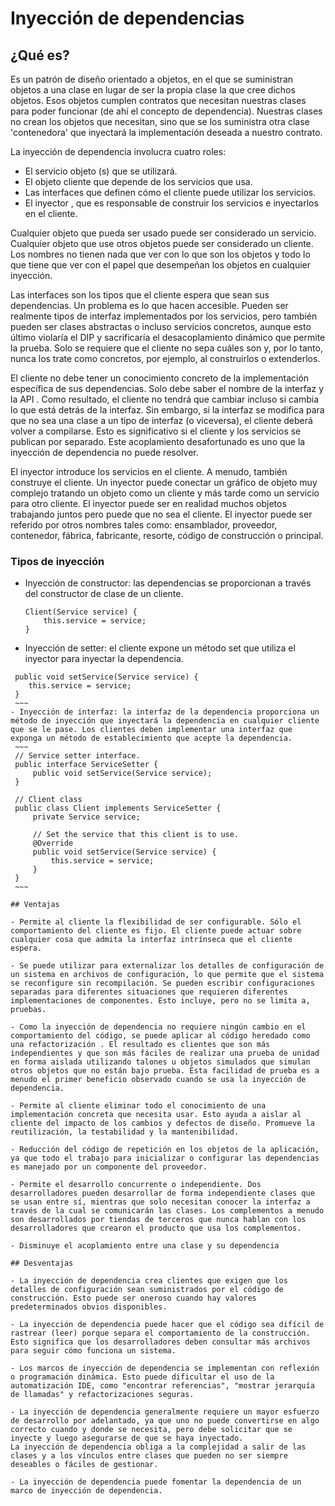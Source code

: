 # Inyección de dependencias
## ¿Qué es?

Es un patrón de diseño orientado a objetos, en el que se suministran objetos a una clase en lugar de ser la propia clase la que cree dichos objetos. Esos objetos cumplen contratos que necesitan nuestras clases para poder funcionar (de ahí el concepto de dependencia). Nuestras clases no crean los objetos que necesitan, sino que se los suministra otra clase 'contenedora' que inyectará la implementación deseada a nuestro contrato.

La inyección de dependencia involucra cuatro roles:

  - El servicio objeto (s) que se utilizará.
  - El objeto cliente que depende de los servicios que usa.
  - Las interfaces que definen cómo el cliente puede utilizar los servicios.
  - El inyector , que es responsable de construir los servicios e inyectarlos en el cliente.
  
Cualquier objeto que pueda ser usado puede ser considerado un servicio. Cualquier objeto que use otros objetos puede ser considerado un cliente. Los nombres no tienen nada que ver con lo que son los objetos y todo lo que tiene que ver con el papel que desempeñan los objetos en cualquier inyección.

Las interfaces son los tipos que el cliente espera que sean sus dependencias. Un problema es lo que hacen accesible. Pueden ser realmente tipos de interfaz implementados por los servicios, pero también pueden ser clases abstractas o incluso servicios concretos, aunque esto último violaría el DIP y sacrificaría el desacoplamiento dinámico que permite la prueba. Solo se requiere que el cliente no sepa cuáles son y, por lo tanto, nunca los trate como concretos, por ejemplo, al construirlos o extenderlos.

El cliente no debe tener un conocimiento concreto de la implementación específica de sus dependencias. Solo debe saber el nombre de la interfaz y la API . Como resultado, el cliente no tendrá que cambiar incluso si cambia lo que está detrás de la interfaz. Sin embargo, si la interfaz se modifica para que no sea una clase a un tipo de interfaz (o viceversa), el cliente deberá volver a compilarse. Esto es significativo si el cliente y los servicios se publican por separado. Este acoplamiento desafortunado es uno que la inyección de dependencia no puede resolver.

El inyector introduce los servicios en el cliente. A menudo, también construye el cliente. Un inyector puede conectar un gráfico de objeto muy complejo tratando un objeto como un cliente y más tarde como un servicio para otro cliente. El inyector puede ser en realidad muchos objetos trabajando juntos pero puede que no sea el cliente. El inyector puede ser referido por otros nombres tales como: ensamblador, proveedor, contenedor, fábrica, fabricante, resorte, código de construcción o principal.

### Tipos de inyección

  - Inyección de constructor: las dependencias se proporcionan a través del constructor de clase de un cliente.
    ~~~
    Client(Service service) {
        this.service = service;
    }
    ~~~
  - Inyección de setter: el cliente expone un método set que utiliza el inyector para inyectar la dependencia.
   ~~~
    public void setService(Service service) {
       this.service = service;
    }
    ~~~
  - Inyección de interfaz: la interfaz de la dependencia proporciona un método de inyección que inyectará la dependencia en cualquier cliente que se le pase. Los clientes deben implementar una interfaz que exponga un método de establecimiento que acepte la dependencia.
    ~~~
    // Service setter interface.
    public interface ServiceSetter {
        public void setService(Service service);
    }

    // Client class
    public class Client implements ServiceSetter {
        private Service service;

        // Set the service that this client is to use.
        @Override
        public void setService(Service service) {
            this.service = service;
        }
    }
    ~~~

## Ventajas

  - Permite al cliente la flexibilidad de ser configurable. Sólo el comportamiento del cliente es fijo. El cliente puede actuar sobre cualquier cosa que admita la interfaz intrínseca que el cliente espera.
  
  - Se puede utilizar para externalizar los detalles de configuración de un sistema en archivos de configuración, lo que permite que el sistema se reconfigure sin recompilación. Se pueden escribir configuraciones separadas para diferentes situaciones que requieren diferentes implementaciones de componentes. Esto incluye, pero no se limita a, pruebas.
  
  - Como la inyección de dependencia no requiere ningún cambio en el comportamiento del código, se puede aplicar al código heredado como una refactorización . El resultado es clientes que son más independientes y que son más fáciles de realizar una prueba de unidad en forma aislada utilizando talones u objetos simulados que simulan otros objetos que no están bajo prueba. Esta facilidad de prueba es a menudo el primer beneficio observado cuando se usa la inyección de dependencia.
  
  - Permite al cliente eliminar todo el conocimiento de una implementación concreta que necesita usar. Esto ayuda a aislar al cliente del impacto de los cambios y defectos de diseño. Promueve la reutilización, la testabilidad y la mantenibilidad.
  
  - Reducción del código de repetición en los objetos de la aplicación, ya que todo el trabajo para inicializar o configurar las dependencias es manejado por un componente del proveedor.
  
  - Permite el desarrollo concurrente o independiente. Dos desarrolladores pueden desarrollar de forma independiente clases que se usan entre sí, mientras que solo necesitan conocer la interfaz a través de la cual se comunicarán las clases. Los complementos a menudo son desarrollados por tiendas de terceros que nunca hablan con los desarrolladores que crearon el producto que usa los complementos.
  
  - Disminuye el acoplamiento entre una clase y su dependencia

## Desventajas

  - La inyección de dependencia crea clientes que exigen que los detalles de configuración sean suministrados por el código de construcción. Esto puede ser oneroso cuando hay valores predeterminados obvios disponibles.

  - La inyección de dependencia puede hacer que el código sea difícil de rastrear (leer) porque separa el comportamiento de la construcción. Esto significa que los desarrolladores deben consultar más archivos para seguir cómo funciona un sistema.
  
  - Los marcos de inyección de dependencia se implementan con reflexión o programación dinámica. Esto puede dificultar el uso de la automatización IDE, como "encontrar referencias", "mostrar jerarquía de llamadas" y refactorizaciones seguras.
  
  - La inyección de dependencia generalmente requiere un mayor esfuerzo de desarrollo por adelantado, ya que uno no puede convertirse en algo correcto cuando y donde se necesita, pero debe solicitar que se inyecte y luego asegurarse de que se haya inyectado.
La inyección de dependencia obliga a la complejidad a salir de las clases y a los vínculos entre clases que pueden no ser siempre deseables o fáciles de gestionar.

  - La inyección de dependencia puede fomentar la dependencia de un marco de inyección de dependencia.
